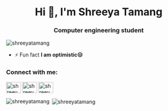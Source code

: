 <h1 align="center">Hi 👋, I'm Shreeya Tamang</h1>
<h3 align="center">Computer engineering student</h3>
<p align="left"> <img src="https://komarev.com/ghpvc/?username=shreeyatamang&label=Profile%20views&color=0e75b6&style=flat" alt="shreeyatamang" /> </p>

- ⚡ Fun fact **I am optimistic😒**

<h3 align="left">Connect with me:</h3>
<p align="left">
<a href="https://linkedin.com/in/shreeyatamang" target="blank"><img align="center" src="https://raw.githubusercontent.com/rahuldkjain/github-profile-readme-generator/master/src/images/icons/Social/linked-in-alt.svg" alt="shreeyatamang" height="30" width="40" /></a>
<a href="https://fb.com/shreeyatamang" target="blank"><img align="center" src="https://raw.githubusercontent.com/rahuldkjain/github-profile-readme-generator/master/src/images/icons/Social/facebook.svg" alt="shreeyatamang" height="30" width="40" /></a>
<a href="https://instagram.com/shreeyatamang.3323" target="blank"><img align="center" src="https://raw.githubusercontent.com/rahuldkjain/github-profile-readme-generator/master/src/images/icons/Social/instagram.svg" alt="shreeyatamang.3323" height="30" width="40" /></a>
</p>

<p><img align="left" src="https://github-readme-stats.vercel.app/api/top-langs?username=shreeyatamang&show_icons=true&locale=en&layout=compact" alt="shreeyatamang" /></p>

<p>&nbsp;<img align="center" src="https://github-readme-stats.vercel.app/api?username=shreeyatamang&show_icons=true&locale=en" alt="shreeyatamang" /></p>

<p><img align="center" src="https://github-readme-streak-stats.herokuapp.com/?user=shreeyatam
